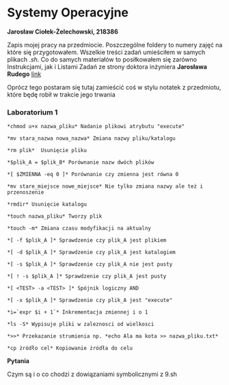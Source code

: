 # Systemy Operacyjne

**Jarosław Ciołek-Żelechowski, 218386**

Zapis mojej pracy na przedmiocie. Poszczególne foldery to numery zajęć na które się przygotowałem. Wszelkie treści zadań umieściłem w samych plikach *.sh*. Co do samych materiałów to posiłkowałem się zarówno Instrukcjami, jak i Listami Zadań ze strony doktora inżyniera **Jarosława Rudego** [link](http://jaroslaw.rudy.staff.iiar.pwr.wroc.pl/dydaktyka.php)

Oprócz tego postaram się tutaj zamieścić coś w stylu notatek z przedmiotu, które będę robił w trakcie jego trwania

### Laboratorium 1

```
*chmod u+x nazwa_pliku* Nadanie plikowi atrybutu "execute"

*mv stara_nazwa nowa_nazwa* Zmiana nazwy pliku/katalogu

*rm plik*  Usunięcie pliku

*$plik_A = $plik_B* Porównanie nazw dwóch plików

*[ $ZMIENNA -eq 0 ]* Porównanie czy zmienna jest równa 0

*mv stare_miejsce nowe_miejsce* Nie tylko zmiana nazwy ale też i przenoszenie

*rmdir* Usunięcie katalogu

*touch nazwa_pliku* Tworzy plik

*touch -m* Zmiana czasu modyfikacji na aktualny

*[ -f $plik_A ]* Sprawdzenie czy plik_A jest plikiem

*[ -d $plik_A ]* Sprawdzenie czy plik_A jest katalogiem 

*[ -s $plik_A ]* Sprawdzenie czy plik_A nie jest pusty

*[ ! -s $plik_A ]* Sprawdzenie czy plik_A jest pusty

*[ <TEST> -a <TEST> ]* Spójnik logiczny AND

*[ -x $plik_A ]* Sprawdzenie czy plik_A jest "execute" 

*i=`expr $i + 1`* Inkrementacja zmiennej i o 1

*ls -S* Wypisuje pliki w zaleznosci od wielkosci

*>>* Przekazanie strumienia np. *echo Ala ma kota >> nazwa_pliku.txt* 

*cp żródło cel* Kopiowanie żródła do celu
```

**Pytania**

Czym są i o co chodzi z dowiązaniami symbolicznymi z 9.sh

